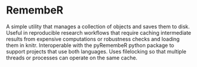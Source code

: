 # RemembeR
A simple utility that manages a collection of objects and saves  them to disk.  Useful in reproducible research workflows that require caching intermediate results from expensive computations or robustness checks and loading them in knitr. Interoperable with the pyRemembeR python package to support projects that use both languages. Uses filelocking so that multiple threads or processes can operate on the same cache.
